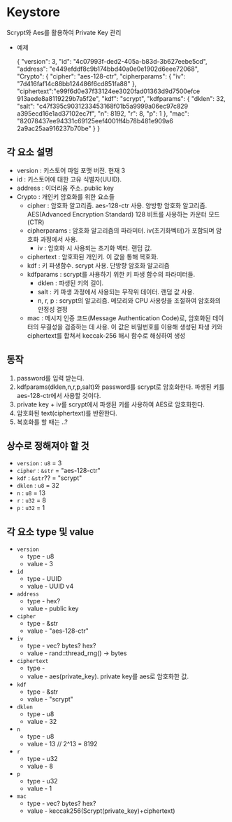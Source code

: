 # Keystore
Scrypt와 Aes를 활용하여 Private Key 관리

- 예제


    {
        "version": 3,
        "id": "4c07993f-ded2-405a-b83d-3b627eebe5cd",
        "address": "e449efddf8c9b174bbd40a0e0e1902d6eee72068",
        "Crypto": {
            "cipher": "aes-128-ctr",
            "cipherparams": {
              "iv": "7d416faf14c88bb124486f6cd851fa88"
            },
            "ciphertext":"e99f6d0e37f33124ee3020fad01363d9d7500efce
                          913aede8a8119229b7a5f2e",
            "kdf": "scrypt",
            "kdfparams": {
                "dklen": 32,
                "salt": "c47f395c9031233453168f01b5a9999a06ec97c829
                         a395ecd16e1ad37102ec7f",
                "n": 8192,
                "r": 8,
                "p": 1
            },
            "mac": "82078437ee94331c69125eef4001ff4b78b481e909a6
                    2a9ac25aa916237b70be"
        }
    }


## 각 요소 설명
- version : 키스토어 파일 포맷 버전. 현재 3
- id : 키스토어에 대한 고유 식별자(UUID).
- address : 이더리움 주소. public key
- Crypto : 개인키 암호화를 위한 요소들
  - cipher : 암호화 알고리즘. aes-128-ctr 사용. 양방향 암호화 알고리즘. AES(Advanced Encryption Standard) 128 비트를 사용하는 카운터 모드(CTR)
  - cipherparams : 암호화 알고리즘의 파라미터. iv(초기화벡터)가 포함되며 암호화 과정에서 사용.
    - iv : 암호화 시 사용되는 초기화 벡터. 랜덤 값.
  - ciphertext : 암호화된 개인키. 이 값을 통해 복호화.
  - kdf : 키 파생함수. scrypt 사용. 단방향 암호화 알고리즘
  - kdfparams : scrypt를 사용하기 위한 키 파생 함수의 파라미터들. 
    - dklen : 파생된 키의 길이. 
    - salt : 키 파생 과정에서 사용되는 무작위 데이터. 랜덤 값 사용.
    - n, r, p : scrypt의 알고리즘. 메모리와 CPU 사용량을 조절하여 암호화의 안정성 결정
  - mac : 메시지 인증 코드(Message Authentication Code)로, 암호화된 데이터의 무결성을 검증하는 데 사용. 이 값은 비밀번호를 이용해 생성된 파생 키와 ciphertext를 합쳐서 keccak-256 해시 함수로 해싱하여 생성

## 동작
1. password를 입력 받는다.
2. kdfparams(dklen,n,r,p,salt)와 password를 scrypt로 암호화한다. 파생된 키를 aes-128-ctr에서 사용할 것이다.
3. private key + iv를 scrypt에서 파생된 키를 사용하여 AES로 암호화한다.
4. 암호화된 text(ciphertext)를 반환한다. 
5. 복호화를 할 때는 ..?



## 상수로 정해져야 할 것
- `version` : `u8` = 3
- `cipher` : `&str` = "aes-128-ctr"
- `kdf` : `&str`?? = "scrypt"
- `dklen` : `u8` = 32
- `n` : `u8` = 13
- `r` : `u32` = 8
- `p` : `u32` = 1


## 각 요소 type 및 value 
- `version` 
  - type - u8
  - value - 3
- `id`
  - type - UUID
  - value - UUID v4
- `address`
  - type - hex? 
  - value - public key
- `cipher`
  - type - &str
  - value - "aes-128-ctr"
- `iv`
  - type - vec? bytes? hex?
  - value - rand::thread_rng() -> bytes
- `ciphertext`
  - type - 
  - value - aes(private_key). private key를 aes로 암호화한 값.
- `kdf`
  - type - &str
  - value - "scrypt"
- `dklen`
  - type - u8
  - value - 32
- `n`
  - type - u8
  - value - 13  // 2^13 = 8192
- `r`
  - type - u32
  - value - 8
- `p`
  - type - u32
  - value - 1
- `mac`
  - type - vec? bytes? hex?
  - value - keccak256(Scrypt(private_key)+ciphertext)